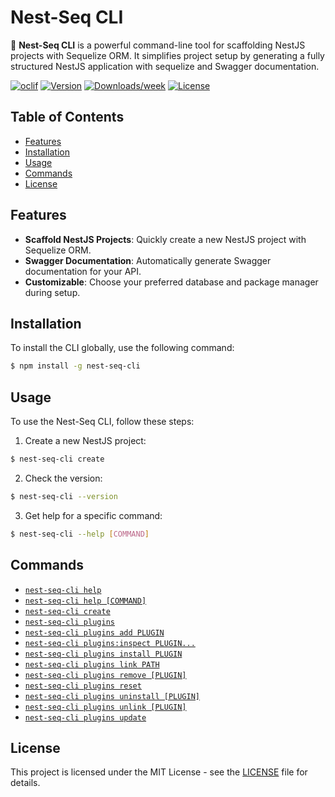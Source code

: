 # Nest-Seq CLI

🚀 **Nest-Seq CLI** is a powerful command-line tool for scaffolding NestJS projects with Sequelize ORM. It simplifies project setup by generating a fully structured NestJS application with sequelize and Swagger documentation.

[![oclif](https://img.shields.io/badge/cli-oclif-brightgreen.svg)](https://oclif.io)
[![Version](https://img.shields.io/npm/v/nest-seq-cli.svg)](https://npmjs.org/package/nest-seq-cli)
[![Downloads/week](https://img.shields.io/npm/dw/nest-seq-cli.svg)](https://npmjs.org/package/nest-seq-cli)
[![License](https://img.shields.io/badge/license-MIT-blue.svg)](https://opensource.org/licenses/MIT)

## Table of Contents

- [Features](#features)
- [Installation](#installation)
- [Usage](#usage)
- [Commands](#commands)
- [License](#license)

## Features

- **Scaffold NestJS Projects**: Quickly create a new NestJS project with Sequelize ORM.
- **Swagger Documentation**: Automatically generate Swagger documentation for your API.
- **Customizable**: Choose your preferred database and package manager during setup.

## Installation

To install the CLI globally, use the following command:

```sh
$ npm install -g nest-seq-cli
```

## Usage

To use the Nest-Seq CLI, follow these steps:

1. Create a new NestJS project:
  ```sh
  $ nest-seq-cli create
  ```

2. Check the version:
  ```sh
  $ nest-seq-cli --version
  ```

3. Get help for a specific command:
  ```sh
  $ nest-seq-cli --help [COMMAND]
  ```

## Commands

<!-- commands -->
* [`nest-seq-cli help`](#nest-seq-cli-help)
* [`nest-seq-cli help [COMMAND]`](#nest-seq-cli-help-command)
* [`nest-seq-cli create`](#nest-seq-cli-create)
* [`nest-seq-cli plugins`](#nest-seq-cli-plugins)
* [`nest-seq-cli plugins add PLUGIN`](#nest-seq-cli-plugins-add-plugin)
* [`nest-seq-cli plugins:inspect PLUGIN...`](#nest-seq-cli-pluginsinspect-plugin)
* [`nest-seq-cli plugins install PLUGIN`](#nest-seq-cli-plugins-install-plugin)
* [`nest-seq-cli plugins link PATH`](#nest-seq-cli-plugins-link-path)
* [`nest-seq-cli plugins remove [PLUGIN]`](#nest-seq-cli-plugins-remove-plugin)
* [`nest-seq-cli plugins reset`](#nest-seq-cli-plugins-reset)
* [`nest-seq-cli plugins uninstall [PLUGIN]`](#nest-seq-cli-plugins-uninstall-plugin)
* [`nest-seq-cli plugins unlink [PLUGIN]`](#nest-seq-cli-plugins-unlink-plugin)
* [`nest-seq-cli plugins update`](#nest-seq-cli-plugins-update)



## License

This project is licensed under the MIT License - see the [LICENSE](https://github.com/falkrafa/nest-seq-cli/blob/main/LICENSE) file for details.
